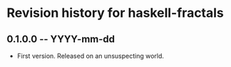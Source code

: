 # Revision history for haskell-fractals

## 0.1.0.0  -- YYYY-mm-dd

* First version. Released on an unsuspecting world.
